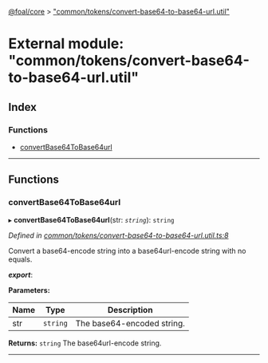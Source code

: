 [@foal/core](../README.md) > ["common/tokens/convert-base64-to-base64-url.util"](../modules/_common_tokens_convert_base64_to_base64_url_util_.md)

# External module: "common/tokens/convert-base64-to-base64-url.util"

## Index

### Functions

* [convertBase64ToBase64url](_common_tokens_convert_base64_to_base64_url_util_.md#convertbase64tobase64url)

---

## Functions

<a id="convertbase64tobase64url"></a>

###  convertBase64ToBase64url

▸ **convertBase64ToBase64url**(str: *`string`*): `string`

*Defined in [common/tokens/convert-base64-to-base64-url.util.ts:8](https://github.com/FoalTS/foal/blob/aac11366/packages/core/src/common/tokens/convert-base64-to-base64-url.util.ts#L8)*

Convert a base64-encode string into a base64url-encode string with no equals.

*__export__*: 

**Parameters:**

| Name | Type | Description |
| ------ | ------ | ------ |
| str | `string` |  The base64-encoded string. |

**Returns:** `string`
The base64url-encode string.

___

